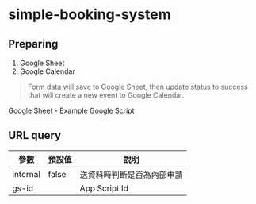 # simple-booking-system

## Preparing

1. Google Sheet
2. Google Calendar

> Form data will save to Google Sheet, then update status to success that will create a new event to Google Calendar.

[Google Sheet - Example](https://docs.google.com/spreadsheets/d/1niWQNR8rd9nKG6yY3L6dodlYrTKvm3XPsF2Y-4GFfyA/edit?usp=sharing)
[Google Script](https://script.google.com/d/1Ns6WwpqmgEjEH4690kS7Ot3MkYw4gTOlk2T5XnVxqe5wvIAEOeDUMtQ1/edit?usp=sharing)


## URL query

| 參數 | 預設值 | 說明 |
|---|---|---|
| internal | false | 送資料時判斷是否為內部申請 |
| gs-id | | App Script Id |
